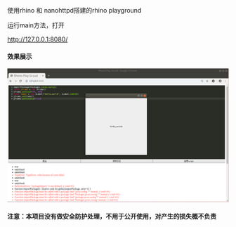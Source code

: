 使用rhino 和 nanohttpd搭建的rhino playground

运行main方法，打开

http://127.0.0.1:8080/

#### 效果展示
![预览](/preview/1.png)


#### 注意：本项目没有做安全防护处理，不用于公开使用，对产生的损失概不负责